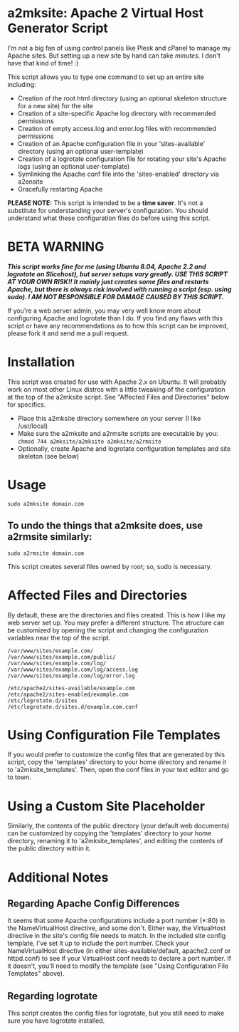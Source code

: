 # a2mksite: Apache 2 Virtual Host Generator Script

I'm not a big fan of using control panels like Plesk and cPanel to manage my Apache sites. But setting up a new site by hand can take _minutes_. I don't have that kind of time! :)

This script allows you to type one command to set up an entire site including:

* Creation of the root html directory (using an optional skeleton structure for a new site) for the site
* Creation of a site-specific Apache log directory with recommended permissions
* Creation of empty access.log and error.log files with recommended permissions
* Creation of an Apache configuration file in your 'sites-available' directory (using an optional user-template)
* Creation of a logrotate configuration file for rotating your site's Apache logs (using an optional user-template)
* Symlinking the Apache conf file into the 'sites-enabled' directory via a2ensite
* Gracefully restarting Apache

__PLEASE NOTE:__ This script is intended to be a __time saver__. It's not a substitute for understanding your server's configuration. You should understand what these configuration files do before using this script.

# BETA WARNING

___This script works fine for me (using Ubuntu 8.04, Apache 2.2 and logrotate on Slicehost), but server setups vary greatly. USE THIS SCRIPT AT YOUR OWN RISK!! It mainly just creates some files and restarts Apache, but there is always risk involved with running a script (esp. using sudo). I AM NOT RESPONSIBLE FOR DAMAGE CAUSED BY THIS SCRIPT.___

If you're a web server admin, you may very well know more about configuring Apache and logrotate than I do. If you find any flaws with this script or have any recommendations as to how this script can be improved, please fork it and send me a pull request.

# Installation

This script was created for use with Apache 2.x on Ubuntu. It will probably work on most other Linux distros with a little tweaking of the configuration at the top of the a2mksite script. See "Affected Files and Directories" below for specifics.

* Place this a2mksite directory somewhere on your server (I like /usr/local)
* Make sure the a2mksite and a2rmsite scripts are executable by you: `chmod 744 a2mksite/a2mksite a2mksite/a2rmsite`
* Optionally, create Apache and logrotate configuration templates and site skeleton (see below)

# Usage

    sudo a2mksite domain.com

## To undo the things that a2mksite does, use a2rmsite similarly:

    sudo a2rmsite domain.com

This script creates several files owned by root; so, sudo is necessary.

# Affected Files and Directories

By default, these are the directories and files created. This is how I like my web server set up. You may prefer a different structure. The structure can be customized by opening the script and changing the configuration variables near the top of the script.

    /var/www/sites/example.com/
    /var/www/sites/example.com/public/
    /var/www/sites/example.com/log/
    /var/www/sites/example.com/log/access.log
    /var/www/sites/example.com/log/error.log

    /etc/apache2/sites-available/example.com
    /etc/apache2/sites-enabled/example.com
    /etc/logrotate.d/sites
    /etc/logrotate.d/sites.d/example.com.conf

# Using Configuration File Templates

If you would prefer to customize the config files that are generated by this script, copy the 'templates' directory to your home directory and rename it to 'a2mksite_templates'. Then, open the conf files in your text editor and go to town.

# Using a Custom Site Placeholder

Similarly, the contents of the public directory (your default web documents) can be customized by copying the 'templates' directory to your home directory, renaming it to 'a2mksite_templates', and editing the contents of the public directory within it.

# Additional Notes

## Regarding Apache Config Differences

It seems that some Apache configurations include a port number (*:80) in the NameVirtualHost directive, and some don't. Either way, the VirtualHost directive in the site's config file needs to match. In the included site config template, I've set it up to include the port number. Check your NameVirtualHost directive (in either sites-available/default, apache2.conf or httpd.conf) to see if your VirtualHost conf needs to declare a port number. If it doesn't, you'll need to modify the template (see "Using Configuration File Templates" above).

## Regarding logrotate

This script creates the config files for logrotate, but you still need to make sure you have logrotate installed.
